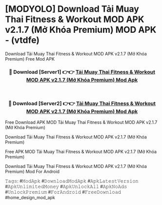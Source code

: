 # [MODYOLO] Download Tải Muay Thai Fitness & Workout MOD APK v2.1.7 (Mở Khóa Premium) MOD APK - (vtdfe)
Download Tải Muay Thai Fitness & Workout MOD APK v2.1.7 (Mở Khóa Premium) Free Mod APK

<div align="center">
<h3>🔴 Download [Server1] 👉👉 <a href="https://apk-comot.site?title=Tải_Muay_Thai_Fitness_&_Workout_MOD_APK_v2.1.7_(Mở_Khóa_Premium)">Tải Muay Thai Fitness & Workout MOD APK v2.1.7 (Mở Khóa Premium) Mod Apk</a></h3><br>

<h3>🔴 Download [Server2] 👉👉 <a href="https://apk-comot.site?title=Tải_Muay_Thai_Fitness_&_Workout_MOD_APK_v2.1.7_(Mở_Khóa_Premium)">Tải Muay Thai Fitness & Workout MOD APK v2.1.7 (Mở Khóa Premium) Mod Apk</a></h3>
</div>


Free Download APK MOD Tải Muay Thai Fitness & Workout MOD APK v2.1.7 (Mở Khóa Premium)

Download Tải Muay Thai Fitness & Workout MOD APK v2.1.7 (Mở Khóa Premium) 

Free APK MOD Tải Muay Thai Fitness & Workout MOD APK v2.1.7 (Mở Khóa Premium) 

Download Tải Muay Thai Fitness & Workout MOD APK v2.1.7 (Mở Khóa Premium) Mod For Android

𝚃𝚊𝚐𝚜: #𝙼𝚘𝚍𝙰𝚙𝚔 #𝙳𝚘𝚠𝚗𝚕𝚘𝚊𝚍𝙼𝚘𝚍𝙰𝚙𝚔 #𝙰𝚙𝚔𝙻𝚊𝚝𝚎𝚜𝚝𝚅𝚎𝚛𝚜𝚒𝚘𝚗 #𝙰𝚙𝚔𝚄𝚗𝚕𝚒𝚖𝚒𝚝𝚎𝚍𝙼𝚘𝚗𝚎𝚢 #𝙰𝚙𝚔𝚄𝚗𝚕𝚘𝚌𝚔𝙰𝚕𝚕 #𝙰𝚙𝚔𝙽𝚘𝙰𝚍𝚜 #𝚄𝚗𝚕𝚘𝚌𝚔𝙿𝚛𝚎𝚖𝚒𝚞𝚖 #𝙵𝚘𝚛𝙰𝚗𝚍𝚛𝚘𝚒𝚍 #𝙵𝚛𝚎𝚎𝙳𝚘𝚠𝚗𝚕𝚘𝚊𝚍 #home_design_mod_apk